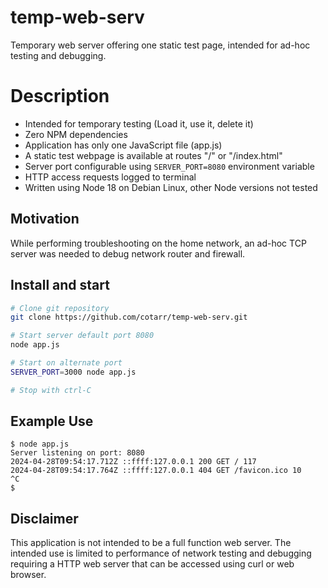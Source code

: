 # temp-web-serv

Temporary web server offering one static test page, intended for ad-hoc testing and debugging.

# Description

- Intended for temporary testing (Load it, use it, delete it)
- Zero NPM dependencies
- Application has only one JavaScript file (app.js)
- A static test webpage is available at routes "/" or "/index.html"
- Server port configurable using `SERVER_PORT=8080` environment variable
- HTTP access requests logged to terminal
- Written using Node 18 on Debian Linux, other Node versions not tested

## Motivation

While performing troubleshooting on the home network, an ad-hoc TCP server was needed
to debug network router and firewall.

## Install and start

```bash
# Clone git repository
git clone https://github.com/cotarr/temp-web-serv.git

# Start server default port 8080
node app.js

# Start on alternate port
SERVER_PORT=3000 node app.js

# Stop with ctrl-C
```

## Example Use

```
$ node app.js 
Server listening on port: 8080
2024-04-28T09:54:17.712Z ::ffff:127.0.0.1 200 GET / 117
2024-04-28T09:54:17.764Z ::ffff:127.0.0.1 404 GET /favicon.ico 10
^C
$
```

## Disclaimer

This application is not intended to be a full function web server. The intended use is limited to performance of network testing and debugging requiring a HTTP web server that can be accessed using curl or web browser.
